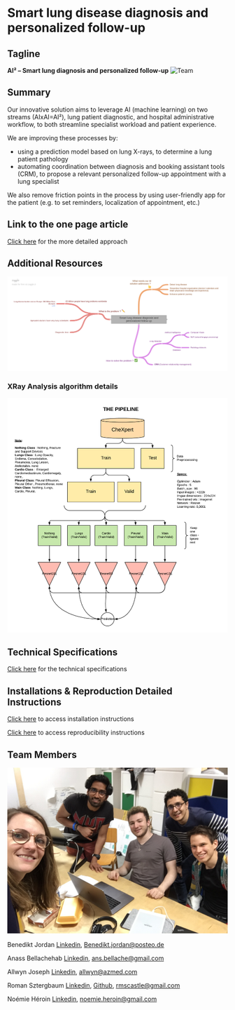 # Smart lung disease diagnosis and personalized follow-up

## Tagline

**AI² – Smart lung diagnosis and personalized follow-up**
![Team](assets/logo.JPG)

## Summary

Our innovative solution aims to leverage AI (machine learning) on two streams (AIxAI=AI²), lung patient diagnostic, and hospital administrative workflow, to both streamline specialist workload and patient experience.

We are improving these processes by:
- using a prediction model based on lung X-rays, to determine a lung patient pathology
- automating coordination between diagnosis and booking assistant tools (CRM), to propose a relevant personalized follow-up appointment with a lung specialist

We also remove friction points in the process by using user-friendly app for the patient (e.g. to set reminders, localization of appointment, etc.)

## Link to the one page article

[Click here](one_page_article.md) for the more detailed approach

## Additional Resources

![text](assets/Smart_lung_disease_diagnosis_and_personalized_follow-up.png)

### XRay Analysis algorithm details

![algorithm](assets/algorithm_diagram.png)

## Technical Specifications

[Click here](technical_specifications.md) for the technical specifications

## Installations & Reproduction Detailed Instructions

[Click here](INSTALLATION.md) to access installation instructions

[Click here](REPRODUCIBILITY.md) to access reproducibility instructions

## Team Members

![Team](assets/AI_Hackathon_dream_team.JPG)

Benedikt Jordan [Linkedin](https://www.linkedin.com/in/benedikt-jordan-9b068b9a/), Benedikt.jordan@posteo.de

Anass Bellachehab [Linkedin](https://www.linkedin.com/in/anass-bellachehab-a89baa8a/), ans.bellache@gmail.com

Allwyn Joseph [Linkedin](https://www.linkedin.com/in/allwyn-joseph/), allwyn@azmed.com

Roman Sztergbaum [Linkedin](https://www.linkedin.com/in/roman-sztergbaum), [Github](https://github.com/Milerius), rmscastle@gmail.com

Noémie Héroin [Linkedin](www.linkedin.com/in/noemie-heroin), noemie.heroin@gmail.com
